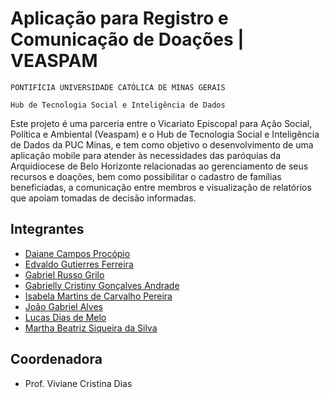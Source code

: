 # Aplicação para Registro e Comunicação de Doações | VEASPAM

`PONTIFÍCIA UNIVERSIDADE CATÓLICA DE MINAS GERAIS`

`Hub de Tecnologia Social e Inteligência de Dados`

Este projeto é uma parceria entre o Vicariato Episcopal para Ação Social, Política e Ambiental (Veaspam) e o Hub de Tecnologia Social e Inteligência de Dados da PUC Minas, e tem como objetivo o desenvolvimento de uma aplicação mobile para atender às necessidades das paróquias da Arquidiocese de Belo Horizonte relacionadas ao gerenciamento de seus recursos e doações, bem como possibilitar o cadastro de famílias beneficiadas, a comunicação entre membros e visualização de relatórios que apoiam tomadas de decisão informadas.

## Integrantes

* [Daiane Campos Procópio](https://github.com/procopiodaiane)
* [Edvaldo Gutierres Ferreira](https://github.com/edvaldo-gutierres)
* [Gabriel Russo Grilo](https://github.com/GabrielRGrilo)
* [Gabrielly Cristiny Gonçalves Andrade](https://github.com/gabsandrade)
* [Isabela Martins de Carvalho Pereira](https://github.com/isabelamartinez)
* [João Gabriel Alves](https://github.com/algabr)
* [Lucas Dias de Melo](https://github.com/lucasmelo7755)
* [Martha Beatriz Siqueira da Silva](https://github.com/marthabea)

## Coordenadora

* Prof. Viviane Cristina Dias
